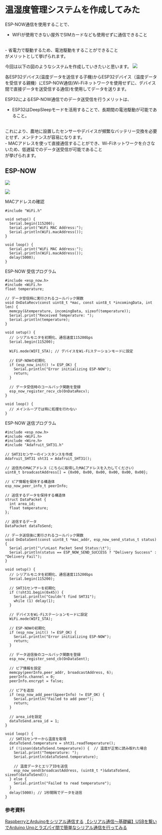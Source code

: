 <head>
  <link href="../css/extra.css" rel="stylesheet"></link>
</head>

# 温湿度管理システムを作成してみた

ESP-NOW通信を使用することで、
<br>
- WIFIが使用できない屋外でSIMカードなども使用せずに通信できること
<br>
- 省電力で駆動するため、電池駆動をすることができること
<br>
がメリットとして挙げられます。

今回は以下の図のようなシステムを作成していきたいと思います。
![](../images/prototype/prototype6/sketch/sketch_1.jpg#center)

各ESP32デバイス(温度データを送信する子機)からESP32デバイス（温度データを受信する親機）にESP-NOW通信(Wi-Fiネットワークを使用せずに、デバイス間で直接データを送受信する通信)を使用してデータを送ります。

ESP32によるESP-NOW通信でのデータ送受信を行うメリットは、
<br>
- ESP32はDeepSleepモードを活用することで、長期間の電池駆動が可能であること。
<br>
これにより、農地に設置したセンサーやデバイスが頻繁なバッテリー交換を必要とせず、メンテナンスが容易になります。
<br>
- MACアドレスを使って直接通信することができ、Wi-Fiネットワークを介さないため、低遅延でのデータ送受信が可能であること
<br>
が挙げられます。

## ESP-NOW

![](../images/prototype/prototype6/device/device_1.JPG#center)

![](../images/prototype/prototype6/display/display_1.jpg#center)


MACアドレスの確認

```
#include "WiFi.h"

void setup() {
  Serial.begin(115200);
  Serial.print("WiFi MAC Address:");
  Serial.println(WiFi.macAddress());
}

void loop() {
  Serial.print("WiFi MAC Address:");
  Serial.println(WiFi.macAddress());
  delay(5000);
}

```

ESP-NOW 受信プログラム

```
#include <esp_now.h>
#include <WiFi.h>
float temperature;

// データ受信時に実行されるコールバック関数
void OnDataRecv(const uint8_t *mac, const uint8_t *incomingData, int len) {
  memcpy(&temperature, incomingData, sizeof(temperature));
  Serial.print("Received Temperature: ");
  Serial.println(temperature);
}

void setup() {
  // シリアルモニタを初期化、通信速度115200bps
  Serial.begin(115200);
  
  WiFi.mode(WIFI_STA); // デバイスをWi-Fiステーションモードに設定

  // ESP-NOWの初期化
  if (esp_now_init() != ESP_OK) {
    Serial.println("Error initializing ESP-NOW");
    return;
  }

  // データ受信時のコールバック関数を登録
  esp_now_register_recv_cb(OnDataRecv);
}

void loop() {
  // メインループでは特に処理を行わない
}

```

ESP-NOW 送信プログラム

```
#include <esp_now.h>
#include <WiFi.h>
#include <Wire.h>
#include "Adafruit_SHT31.h"

// SHT31センサーのインスタンスを作成
Adafruit_SHT31 sht31 = Adafruit_SHT31();

// 送信先のMACアドレス（こちらに取得したMACアドレスを入力してください）
uint8_t broadcastAddress[] = {0x00, 0x00, 0x00, 0x00, 0x00, 0x00};

// ピア情報を保持する構造体
esp_now_peer_info_t peerInfo;

// 送信するデータを保持する構造体
struct DataPacket {
  int area_id;
  float temperature;
};

// 送信するデータ
DataPacket dataToSend;

// データ送信後に実行されるコールバック関数
void OnDataSent(const uint8_t *mac_addr, esp_now_send_status_t status) {
  Serial.print("\r\nLast Packet Send Status:\t");
  Serial.println(status == ESP_NOW_SEND_SUCCESS ? "Delivery Success" : "Delivery Fail");
}

void setup() {
  // シリアルモニタを初期化、通信速度115200bps
  Serial.begin(115200);
  
  // SHT31センサーを初期化
  if (!sht31.begin(0x45)) {
    Serial.println("Couldn't find SHT31");
    while (1) delay(1);
  }
  
  // デバイスをWi-Fiステーションモードに設定
  WiFi.mode(WIFI_STA);

  // ESP-NOWの初期化
  if (esp_now_init() != ESP_OK) {
    Serial.println("Error initializing ESP-NOW");
    return;
  }

  // データ送信後のコールバック関数を登録
  esp_now_register_send_cb(OnDataSent);
  
  // ピア情報を設定
  memcpy(peerInfo.peer_addr, broadcastAddress, 6);
  peerInfo.channel = 0;  
  peerInfo.encrypt = false;
  
  // ピアを追加
  if (esp_now_add_peer(&peerInfo) != ESP_OK) {
    Serial.println("Failed to add peer");
    return;
  }

  // area_idを設定
  dataToSend.area_id = 1;
}

void loop() {
  // SHT31センサーから温度を取得
  dataToSend.temperature = sht31.readTemperature();
  if (!isnan(dataToSend.temperature)) {  // 温度が正常に読み取れた場合
    Serial.print("Temperature: ");
    Serial.println(dataToSend.temperature);
    
    // 温度データとエリアIDを送信
    esp_now_send(broadcastAddress, (uint8_t *)&dataToSend, sizeof(dataToSend));
  } else {
    Serial.println("Failed to read temperature");
  }
  delay(5000); // 1秒間隔でデータを送信
}

```


### 参考資料

[RaspberryとArduinoをシリアル通信する](http://soup01.com/ja/2020/08/12/raspberry-arduino-serialcomm/)
[【シリアル通信〜基礎編】USBを繋いでArduino Unoとラズパイ間で簡単なシリアル通信を行ってみる](https://geek.tacoskingdom.com/blog/30)
